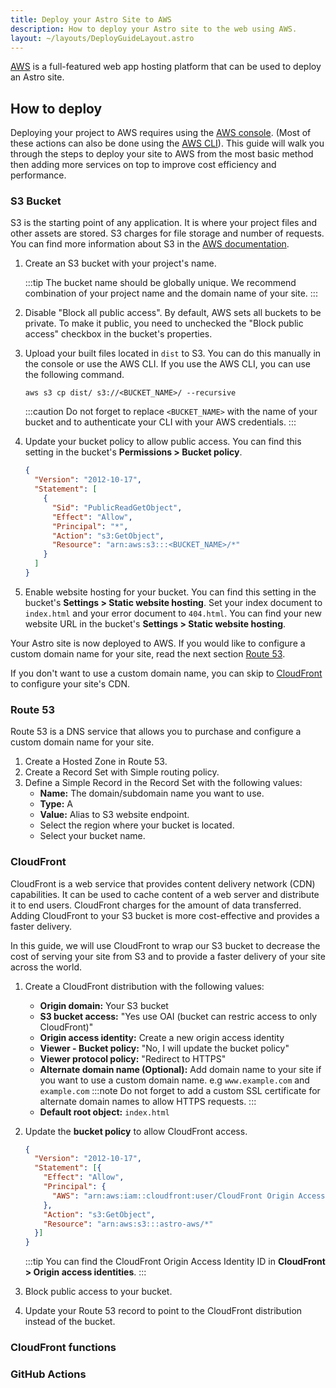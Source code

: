 ```yaml
---
title: Deploy your Astro Site to AWS
description: How to deploy your Astro site to the web using AWS.
layout: ~/layouts/DeployGuideLayout.astro
---
```


[AWS](https://aws.amazon.com/) is a full-featured web app hosting platform that can be used to deploy an Astro site.

## How to deploy

Deploying your project to AWS requires using the [AWS console](https://aws.amazon.com/console/). (Most of these actions can also be done using the [AWS CLI](https://aws.amazon.com/cli/)). This guide will walk you through the steps to deploy your site to AWS from the most basic method then adding more services on top to improve cost efficiency and performance.

### S3 Bucket

S3 is the starting point of any application. It is where your project files and other assets are stored. S3 charges for file storage and number of requests. You can find more information about S3 in the [AWS documentation](https://aws.amazon.com/s3/).

1. Create an S3 bucket with your project's name.

    :::tip
    The bucket name should be globally unique. We recommend combination of your project name and the domain name of your site.
    :::

2. Disable "Block all public access". By default, AWS sets all buckets to be private. To make it public, you need to unchecked the "Block public access" checkbox in the bucket's properties.

3. Upload your built files located in `dist` to S3. You can do this manually in the console or use the AWS CLI. If you use the AWS CLI, you can use the following command. 

    ```
    aws s3 cp dist/ s3://<BUCKET_NAME>/ --recursive
    ```

    :::caution
    Do not forget to replace `<BUCKET_NAME>` with the name of your bucket and to authenticate your CLI with your AWS credentials.
    :::

4. Update your bucket policy to allow public access. You can find this setting in the bucket's **Permissions > Bucket policy**.

    ```json
    {
      "Version": "2012-10-17",
      "Statement": [
        {
          "Sid": "PublicReadGetObject",
          "Effect": "Allow",
          "Principal": "*",
          "Action": "s3:GetObject",
          "Resource": "arn:aws:s3:::<BUCKET_NAME>/*"
        }
      ]
    }
    ```

5. Enable website hosting for your bucket. You can find this setting in the bucket's **Settings > Static website hosting**. Set your index document to `index.html` and your error document to `404.html`. You can find your new website URL in the bucket's **Settings > Static website hosting**.

Your Astro site is now deployed to AWS. If you would like to configure a custom domain name for your site, read the next section [Route 53](#route-53). 

If you don't want to use a custom domain name, you can skip to [CloudFront](#cloudfront) to configure your site's CDN.

### Route 53

Route 53 is a DNS service that allows you to purchase and configure a custom domain name for your site.

1. Create a Hosted Zone in Route 53.
2. Create a Record Set with Simple routing policy.
3. Define a Simple Record in the Record Set with the following values:
    * **Name:** The domain/subdomain name you want to use.
    * **Type:** A
    * **Value:** Alias to S3 website endpoint.
    * Select the region where your bucket is located.
    * Select your bucket name.

### CloudFront

CloudFront is a web service that provides content delivery network (CDN) capabilities. It can be used to cache content of a web server and distribute it to end users. CloudFront charges for the amount of data transferred. Adding CloudFront to your S3 bucket is more cost-effective and provides a faster delivery.

In this guide, we will use CloudFront to wrap our S3 bucket to decrease the cost of serving your site from S3 and to provide a faster delivery of your site across the world.

1. Create a CloudFront distribution with the following values:
    * **Origin domain:** Your S3 bucket
    * **S3 bucket access:** "Yes use OAI (bucket can restric access to only CloudFront)"
    * **Origin access identity:** Create a new origin access identity
    * **Viewer - Bucket policy:** "No, I will update the bucket policy"
    * **Viewer protocol policy:** "Redirect to HTTPS"
    * **Alternate domain name (Optional):** Add domain name to your site if you want to use a custom domain name. e.g `www.example.com` and `example.com`
        :::note 
        Do not forget to add a custom SSL certificate for alternate domain names to allow HTTPS requests.
        :::
    * **Default root object:** `index.html`
2. Update the **bucket policy** to allow CloudFront access.

    ```json
    {
      "Version": "2012-10-17",
      "Statement": [{
        "Effect": "Allow",
        "Principal": {
          "AWS": "arn:aws:iam::cloudfront:user/CloudFront Origin Access Identity <CLOUDFRONT_OAI_ID>"
        },
        "Action": "s3:GetObject",
        "Resource": "arn:aws:s3:::astro-aws/*"
      }]
    }
    ``` 
    :::tip
    You can find the CloudFront Origin Access Identity ID in **CloudFront > Origin access identities**.
    :::

3. Block public access to your bucket.
4. Update your Route 53 record to point to the CloudFront distribution instead of the bucket.




### CloudFront functions

<!-- to do -->

### GitHub Actions

<!-- to do -->
